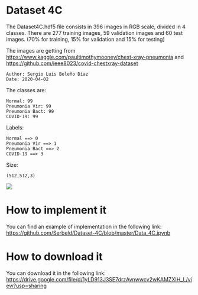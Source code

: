 # Dataset 4C

The Dataset4C.hdf5 file consists in 396 images in RGB scale, divided in 4 classes. There are 277 training images, 59 validation images and 60 test images. (70% for training, 15% for validation and 15% for testing)

The images are getting from
https://www.kaggle.com/paultimothymooney/chest-xray-pneumonia 
and
https://github.com/ieee8023/covid-chestxray-dataset

    Author: Sergio Luis Beleño Díaz
    Date: 2020-04-02

The classes are:

    Normal: 99
    Pneumonia Vir: 99
    Pneumonia Bact: 99
    COVID-19: 99

Labels:

    Normal ==> 0
    Pneumonia Vir ==> 1
    Pneumonia Bact ==> 2
    COVID-19 ==> 3
    
Size:

    (512,512,3)
    

<img src="índice.png" />


# How to implement it

You can find an example of implementation in the following link: 
https://github.com/Serbeld/Dataset-4C/blob/master/Data_4C.ipynb

# How to download it

You can download it in the following link: 
https://drive.google.com/file/d/1yLD913J3SE7drzAvnwwcv2wKAMZXIH_L/view?usp=sharing
